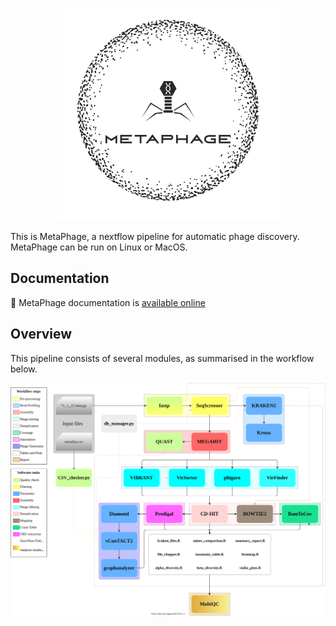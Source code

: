 
<p align="center">
  <a href="https://MattiaPandolfoVR.github.io/MetaPhage/"><img src="./docs/imgs/metaphage-logo.png"></a>
</p>

This is MetaPhage, a nextflow pipeline for automatic phage discovery. MetaPhage can be run on Linux or MacOS.

## Documentation

:book: MetaPhage documentation is [available online](https://MattiaPandolfoVR.github.io/MetaPhage/)

## Overview

This pipeline consists of several modules, as summarised in the workflow below.

<p align="center">
  <a href="https://MattiaPandolfoVR.github.io/MetaPhage/"><img src="./figures/metaphage.drawio.svg"></a>
</p>


